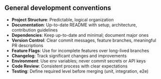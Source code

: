 ## General development conventions

- **Project Structure**: Predictable, logical organization
- **Documentation**: Up-to-date README with setup, architecture, contribution guidelines
- **Dependencies**: Keep up-to-date and minimal; document major ones
- **Version Control**: Clear commit messages, feature branches, meaningful PR descriptions
- **Feature Flags**: Use for incomplete features over long-lived branches
- **Changelog**: Track significant changes and improvements
- **Environment**: Use env variables; never commit secrets or API keys
- **Code Review**: Consistent process with clear expectations
- **Testing**: Define required level before merging (unit, integration, e2e)
